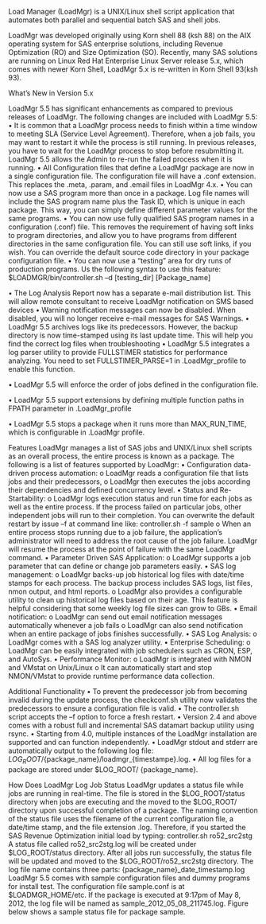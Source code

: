 Load Manager (LoadMgr) is a UNIX/Linux shell script application that automates both parallel and sequential batch SAS and shell jobs.

LoadMgr was developed originally using Korn shell 88 (ksh 88) on the AIX operating system for SAS enterprise solutions, including Revenue Optimization (RO) and Size Optimization (SO).  Recently, many SAS solutions are running on Linux Red Hat Enterprise Linux Server release 5.x, which comes with newer Korn Shell, LoadMgr 5.x is re-written in Korn Shell 93(ksh 93).  

What’s New in Version 5.x

LoadMgr 5.5 has significant enhancements as compared to previous releases of LoadMgr.  The following changes are included with LoadMgr 5.5:
•	It is common that a LoadMgr process needs to finish within a time window to meeting SLA (Service Level Agreement).  Therefore, when a job fails, you may want to restart it while the process is still running.  In previous releases, you have to wait for the LoadMgr process to stop before resubmitting it.  LoadMgr 5.5 allows the Admin to re-run the failed process when it is running. 
•	All Configuration files that define a LoadMgr package are now in a single configuration file.  The configuration file will have a .conf extension.  This replaces the .meta, .param, and .email files in LoadMgr 4.x.
•	You can now use a SAS program more than once in a package.  Log file names will include the SAS program name plus the Task ID, which is unique in each package.  This way, you can simply define different parameter values for the same programs. 
•	You can now use fully qualified SAS program names in a configuration (.conf) file.  This removes the requirement of having soft links to program directories, and allow you to have programs from different directories in the same configuration file.  You can still use soft links, if you wish.  You can override the default source code directory in your package configuration file.
•	You can now use a “testing” area for dry runs of production programs.  Us the following syntax to use this feature:
$LOADMGR/bin/controller.sh –d [testing_dir] [Package_name]

•	The Log Analysis Report now has a separate e-mail distribution list.  This will allow remote consultant to receive LoadMgr notification on SMS based devices 
•	Warning notification messages can now be disabled.  When disabled, you will no longer receive e-mail messages for SAS Warnings.
•	LoadMgr 5.5 archives logs like its predecessors.  However, the backup directory is now time-stamped using its last update time.  This will help you find the correct log files when troubleshooting
•	LoadMgr 5.5 integrates a log parser utility to provide FULLSTIMER statistics for performance analyzing.  You need to set FULLSTIMER_PARSE=1 in .LoadMgr_profile to enable this function.

•	LoadMgr 5.5 will enforce the order of jobs defined in the configuration file.  

•	LoadMgr 5.5 support extensions by defining multiple function paths in FPATH parameter in .LoadMgr_profile

•	LoadMgr 5.5 stops a package when it runs more than MAX_RUN_TIME, which is configurable in .LoadMgr profile.

Features
LoadMgr manages a list of SAS jobs and UNIX/Linux shell scripts as an overall process, the entire process is known as a package.  The following is a list of features supported by LoadMgr:
•	Configuration data-driven process automation: 
o	LoadMgr reads a configuration file that lists jobs and their predecessors,
o	LoadMgr then executes the jobs according their dependencies and defined concurrency level.
•	Status and Re-Startability: 
o	LoadMgr logs execution status and run time for each jobs as well as the entire process.  If the process failed on particular jobs, other independent jobs will run to their completion.  You can overwrite the default restart by issue –f at command line like:     controller.sh  -f sample
o	When an entire process stops running due to a job failure, the application’s administrator will need to address the root cause of the job failure.  LoadMgr will resume the process at the point of failure with the same LoadMgr command. 
•	Parameter Driven SAS Application: 
o	LoadMgr supports a job parameter that can define or change job parameters easily.
•	SAS log management: 
o	LoadMgr backs-up job historical log files with date/time stamps for each process.  The backup process includes SAS logs, list files, nmon output, and html reports. 
o	LoadMgr also provides a configurable utility to clean up historical log files based on their age.  This feature is helpful considering that some weekly log file sizes can grow to GBs.
•	Email notification: 
o	LoadMgr can send out email notification messages automatically whenever a job fails
o	LoadMgr can also send notification when an entire package of jobs finishes successfully.
•	SAS Log Analysis: 
o	LoadMgr comes with a SAS log analyzer utility.
•	Enterprise Scheduling: 
o	LoadMgr can be easily integrated with job schedulers such as CRON, ESP, and AutoSys.
•	Performance Monitor:
o	LoadMgr is integrated with NMON and VMstat on Unix/Linux
o	It can automatically start and stop NMON/VMstat to provide runtime performance data collection.

Additional Functionality
•	To prevent the predecessor job from becoming invalid during the update process, the checkconf.sh utility now validates the predecessors to ensure a configuration file is valid.
•	The controller.sh script accepts the –f option to force a fresh restart.
•	Version 2.4 and above comes with a robust full and incremental SAS datamart backup utility using rsync.
•	Starting from 4.0, multiple instances of the LoadMgr installation are supported and can function independently. 
•	LoadMgr stdout and stderr are automatically output to the following log file:
$LOG_ROOT/${package_name}/loadmgr_{timestampe}.log. 
•	All log files for a package are stored under $LOG_ROOT/ {package_name}.

How Does LoadMgr Log Job Status
LoadMgr updates a status file while jobs are running in real-time.  The file is stored in the $LOG_ROOT/status directory when jobs are executing and the moved to the $LOG_ROOT/ directory upon successful completion of a package.  The naming convention of the status file uses the filename of the current configuration file, a date/time stamp, and the file extension .log. 
Therefore, if you started the SAS Revenue Optimization initial load by typing:
controller.sh ro52_src2stg
A status file called ro52_src2stg.log will be created under $LOG_ROOT/status directory.  After all jobs run successfully, the status file will be updated and moved to the $LOG_ROOT/ro52_src2stg directory.
The log file name contains three parts:	
{package_name}_date_timestamp.log
LoadMgr 5.5 comes with sample configuration files and dummy programs for install test.  The configuration file sample.conf is at $LOADMGR_HOME/etc.  If the package is executed at 9:17pm of May 8, 2012, the log file will be named as sample_2012_05_08_211745.log.
Figure below shows a sample status file for package sample. 




